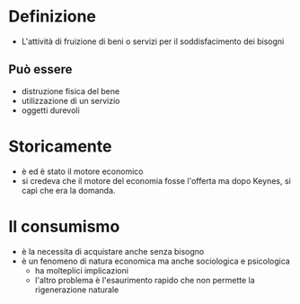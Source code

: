 # Definizione
- L'attività di fruizione di beni o servizi per il soddisfacimento dei bisogni
## Può essere
- distruzione fisica del bene
- utilizzazione di un servizio
- oggetti durevoli
# Storicamente
- è ed è stato il motore economico
- si credeva che il motore del economia fosse l'offerta ma dopo Keynes, si capì che era la domanda.
# Il consumismo
- è la necessita di acquistare anche senza bisogno
- è un fenomeno di natura economica ma anche sociologica e psicologica
	- ha molteplici implicazioni
	- l'altro problema è l'esaurimento rapido che non permette la rigenerazione naturale